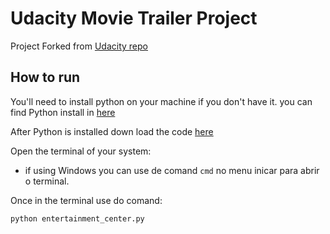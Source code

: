# Udacity Movie Trailer Project

Project Forked from [Udacity repo](https://github.com/udacity/ud036_StarterCode)

## How to run

You'll need to install python on your machine if you don't have it.
you can find Python install in [here](https://www.python.org/downloads/)

After Python is installed down load the code [here](https://github.com/jeduardopaes/ud036_StarterCode/archive/master.zip)

Open the terminal of your system:

- if using Windows you can use de comand `cmd` no menu inicar para abrir o terminal.

Once in the terminal use do comand:

```
python entertainment_center.py
```

